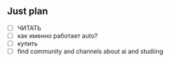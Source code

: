 ## Just plan
- [ ] ЧИТАТЬ
- [ ] как именно работает auto?
- [ ] купить 
- [ ] find community and channels about ai and studiing
